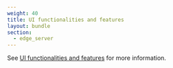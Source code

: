 ```yaml
---
weight: 40
title: UI functionalities and features
layout: bundle
section:
  - edge_server
---
```


See [UI functionalities and features](/get-familiar-with-the-ui/gui-features/) for more information.

